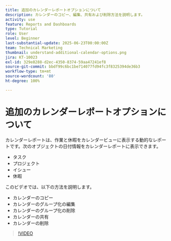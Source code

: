 ```yaml
---
title: 追加のカレンダーレポートオプションについて
description: カレンダーのコピー、編集、共有および削除方法を説明します。
activity: use
feature: Reports and Dashboards
type: Tutorial
role: User
level: Beginner
last-substantial-update: 2025-06-23T00:00:00Z
team: Technical Marketing
thumbnail: understand-additional-calendar-options.png
jira: KT-10023
exl-id: 329e8288-d2ec-4350-8374-59aa47241ef8
source-git-commit: bbdf99c6bc1be714077fd94fc3f8325394de36b3
workflow-type: tm+mt
source-wordcount: '80'
ht-degree: 100%

---
```


# 追加のカレンダーレポートオプションについて

カレンダーレポートは、作業と休暇をカレンダービューに表示する動的なレポートです。次のオブジェクトの日付情報をカレンダーレポートに表示できます。

* タスク
* プロジェクト
* イシュー
* 休暇

このビデオでは、以下の方法を説明します。

* カレンダーのコピー
* カレンダーのグループ化の編集
* カレンダーのグループ化の削除
* カレンダーの共有
* カレンダーの削除

>[!VIDEO](https://video.tv.adobe.com/v/3445057/?quality=12&learn=on&enablevpops=1&captions=jpn)
